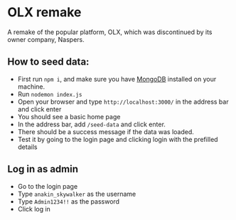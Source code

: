 # OLX remake
A remake of the popular platform, OLX, which was discontinued by its owner company, Naspers. 

## How to seed data:
- First run ``` npm i ```, and make sure you have [MongoDB](https://www.mongodb.com/docs/core/administration/install-community/) installed on your machine.
- Run ``` nodemon index.js ```
- Open your browser and type ``` http://localhost:3000/ ``` in the address bar and click enter
- You should see a basic home page
- In the address bar, add ```/seed-data``` and click enter.
- There should be a success message if the data was loaded.
- Test it by going to the login page and clicking login with the prefilled details

## Log in as admin
- Go to the login page
- Type ``` anakin_skywalker ``` as the username
- Type ``` Admin1234!! ``` as the password
- Click log in

